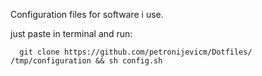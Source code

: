Configuration files for software i use.

just paste in terminal and run:

```
  git clone https://github.com/petronijevicm/Dotfiles/ /tmp/configuration && sh config.sh
```
